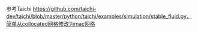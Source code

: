 参考Taichi https://github.com/taichi-dev/taichi/blob/master/python/taichi/examples/simulation/stable_fluid.py，简单从collocated网格修改为mac网格
